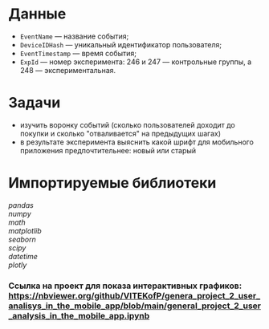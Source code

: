 # Данные

- `EventName` — название события;
- `DeviceIDHash` — уникальный идентификатор пользователя;
- `EventTimestamp` — время события;
- `ExpId` — номер эксперимента: 246 и 247 — контрольные группы, а 248 — экспериментальная.

# Задачи 

- изучить воронку событий (сколько пользователей доходит до покупки и сколько "отваливается" на предыдущих шагах)
- в результате эксперимента выяснить какой шрифт для мобильного приложения предпочтительнее: новый или старый

# Импортируемые библиотеки

*pandas*
<br>
*numpy* 
<br>
*math*
<br>
*matplotlib*
<br>
*seaborn*
<br>
*scipy*
<br>
*datetime*
<br>
*plotly* 

### Ссылка на проект для показа интерактивных графиков: https://nbviewer.org/github/VITEKofP/genera_project_2_user_analisys_in_the_mobile_app/blob/main/general_project_2_user_analysis_in_the_mobile_app.ipynb
